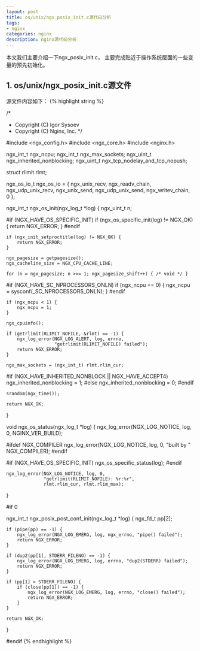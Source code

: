 ```yaml
---
layout: post
title: os/unix/ngx_posix_init.c源代码分析
tags:
- nginx
categories: nginx
description: nginx源代码分析
---
```



本文我们主要介绍一下ngx_posix_init.c， 主要完成贴近于操作系统层面的一些变量的预先初始化。


<!-- more -->


## 1. os/unix/ngx_posix_init.c源文件

源文件内容如下：
{% highlight string %}

/*
 * Copyright (C) Igor Sysoev
 * Copyright (C) Nginx, Inc.
 */


#include <ngx_config.h>
#include <ngx_core.h>
#include <nginx.h>


ngx_int_t   ngx_ncpu;
ngx_int_t   ngx_max_sockets;
ngx_uint_t  ngx_inherited_nonblocking;
ngx_uint_t  ngx_tcp_nodelay_and_tcp_nopush;


struct rlimit  rlmt;


ngx_os_io_t ngx_os_io = {
    ngx_unix_recv,
    ngx_readv_chain,
    ngx_udp_unix_recv,
    ngx_unix_send,
    ngx_udp_unix_send,
    ngx_writev_chain,
    0
};


ngx_int_t
ngx_os_init(ngx_log_t *log)
{
    ngx_uint_t  n;

#if (NGX_HAVE_OS_SPECIFIC_INIT)
    if (ngx_os_specific_init(log) != NGX_OK) {
        return NGX_ERROR;
    }
#endif

    if (ngx_init_setproctitle(log) != NGX_OK) {
        return NGX_ERROR;
    }

    ngx_pagesize = getpagesize();
    ngx_cacheline_size = NGX_CPU_CACHE_LINE;

    for (n = ngx_pagesize; n >>= 1; ngx_pagesize_shift++) { /* void */ }

#if (NGX_HAVE_SC_NPROCESSORS_ONLN)
    if (ngx_ncpu == 0) {
        ngx_ncpu = sysconf(_SC_NPROCESSORS_ONLN);
    }
#endif

    if (ngx_ncpu < 1) {
        ngx_ncpu = 1;
    }

    ngx_cpuinfo();

    if (getrlimit(RLIMIT_NOFILE, &rlmt) == -1) {
        ngx_log_error(NGX_LOG_ALERT, log, errno,
                      "getrlimit(RLIMIT_NOFILE) failed");
        return NGX_ERROR;
    }

    ngx_max_sockets = (ngx_int_t) rlmt.rlim_cur;

#if (NGX_HAVE_INHERITED_NONBLOCK || NGX_HAVE_ACCEPT4)
    ngx_inherited_nonblocking = 1;
#else
    ngx_inherited_nonblocking = 0;
#endif

    srandom(ngx_time());

    return NGX_OK;
}


void
ngx_os_status(ngx_log_t *log)
{
    ngx_log_error(NGX_LOG_NOTICE, log, 0, NGINX_VER_BUILD);

#ifdef NGX_COMPILER
    ngx_log_error(NGX_LOG_NOTICE, log, 0, "built by " NGX_COMPILER);
#endif

#if (NGX_HAVE_OS_SPECIFIC_INIT)
    ngx_os_specific_status(log);
#endif

    ngx_log_error(NGX_LOG_NOTICE, log, 0,
                  "getrlimit(RLIMIT_NOFILE): %r:%r",
                  rlmt.rlim_cur, rlmt.rlim_max);
}


#if 0

ngx_int_t
ngx_posix_post_conf_init(ngx_log_t *log)
{
    ngx_fd_t  pp[2];

    if (pipe(pp) == -1) {
        ngx_log_error(NGX_LOG_EMERG, log, ngx_errno, "pipe() failed");
        return NGX_ERROR;
    }

    if (dup2(pp[1], STDERR_FILENO) == -1) {
        ngx_log_error(NGX_LOG_EMERG, log, errno, "dup2(STDERR) failed");
        return NGX_ERROR;
    }

    if (pp[1] > STDERR_FILENO) {
        if (close(pp[1]) == -1) {
            ngx_log_error(NGX_LOG_EMERG, log, errno, "close() failed");
            return NGX_ERROR;
        }
    }

    return NGX_OK;
}

#endif
{% endhighlight %}











<br />
<br />
<br />

